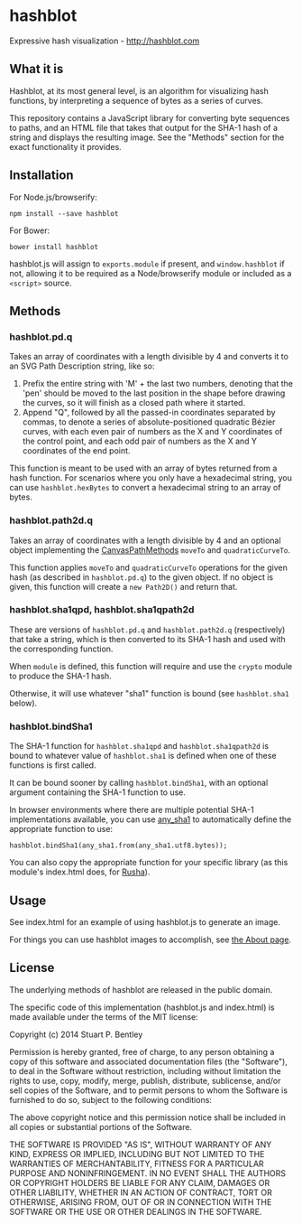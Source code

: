 # hashblot

Expressive hash visualization - http://hashblot.com

## What it is

Hashblot, at its most general level, is an algorithm for visualizing hash functions, by interpreting a sequence of bytes as a series of curves.

This repository contains a JavaScript library for converting byte sequences to paths, and an HTML file that takes that output for the SHA-1 hash of a string and displays the resulting image. See the "Methods" section for the exact functionality it provides.

## Installation

For Node.js/browserify:

    npm install --save hashblot

For Bower:

    bower install hashblot

hashblot.js will assign to `exports.module` if present, and `window.hashblot` if not, allowing it to be required as a Node/browserify module or included as a `<script>` source.

## Methods

### hashblot.pd.q

Takes an array of coordinates with a length divisible by 4 and converts it to an SVG Path Description string, like so:

1. Prefix the entire string with 'M' + the last two numbers, denoting that the 'pen' should be moved to the last position in the shape before drawing the curves, so it will finish as a closed path where it started.
2. Append "Q", followed by all the passed-in coordinates separated by commas, to denote a series of absolute-positioned quadratic Bézier curves, with each even pair of numbers as the X and Y coordinates of the control point, and each odd pair of numbers as the X and Y coordinates of the end point.

This function is meant to be used with an array of bytes returned from a hash function. For scenarios where you only have a hexadecimal string, you can use `hashblot.hexBytes` to convert a hexadecimal string to an array of bytes.

### hashblot.path2d.q

Takes an array of coordinates with a length divisible by 4 and an optional object implementing the [CanvasPathMethods][] `moveTo` and `quadraticCurveTo`.

[CanvasPathMethods]: http://html5index.org/Canvas%20-%20CanvasPathMethods.html

This function applies `moveTo` and `quadraticCurveTo` operations for the given hash (as described in `hashblot.pd.q`) to the given object. If no object is given, this function will create a `new Path2D()` and return that.

### hashblot.sha1qpd, hashblot.sha1qpath2d

These are versions of `hashblot.pd.q` and `hashblot.path2d.q` (respectively) that take a string, which is then converted to its SHA-1 hash and used with the corresponding function.

When `module` is defined, this function will require and use the `crypto` module to produce the SHA-1 hash.

Otherwise, it will use whatever "sha1" function is bound (see `hashblot.sha1` below).

### hashblot.bindSha1

The SHA-1 function for `hashblot.sha1qpd` and `hashblot.sha1qpath2d` is bound to whatever value of `hashblot.sha1` is defined when one of these functions is first called.

It can be bound sooner by calling `hashblot.bindSha1`, with an optional argument containing the SHA-1 function to use.

In browser environments where there are multiple potential SHA-1 implementations available, you can use [any_sha1][] to automatically define the appropriate function to use:

```
hashblot.bindSha1(any_sha1.from(any_sha1.utf8.bytes));
```

You can also copy the appropriate function for your specific library (as this module's index.html does, for [Rusha][]).

[any_sha1]: https://github.com/stuartpb/any_sha1
[Rusha]: https://github.com/srijs/rusha

## Usage

See index.html for an example of using hashblot.js to generate an image.

For things you can use hashblot images to accomplish, see [the About page](https://github.com/stuartpb/hashblot/wiki/About).

## License

The underlying methods of hashblot are released in the public domain.

The specific code of this implementation (hashblot.js and index.html) is made available under the terms of the MIT license:

Copyright (c) 2014 Stuart P. Bentley

Permission is hereby granted, free of charge, to any person obtaining a copy
of this software and associated documentation files (the "Software"), to deal
in the Software without restriction, including without limitation the rights
to use, copy, modify, merge, publish, distribute, sublicense, and/or sell
copies of the Software, and to permit persons to whom the Software is
furnished to do so, subject to the following conditions:

The above copyright notice and this permission notice shall be included in
all copies or substantial portions of the Software.

THE SOFTWARE IS PROVIDED "AS IS", WITHOUT WARRANTY OF ANY KIND, EXPRESS OR
IMPLIED, INCLUDING BUT NOT LIMITED TO THE WARRANTIES OF MERCHANTABILITY,
FITNESS FOR A PARTICULAR PURPOSE AND NONINFRINGEMENT. IN NO EVENT SHALL THE
AUTHORS OR COPYRIGHT HOLDERS BE LIABLE FOR ANY CLAIM, DAMAGES OR OTHER
LIABILITY, WHETHER IN AN ACTION OF CONTRACT, TORT OR OTHERWISE, ARISING FROM,
OUT OF OR IN CONNECTION WITH THE SOFTWARE OR THE USE OR OTHER DEALINGS IN
THE SOFTWARE.
